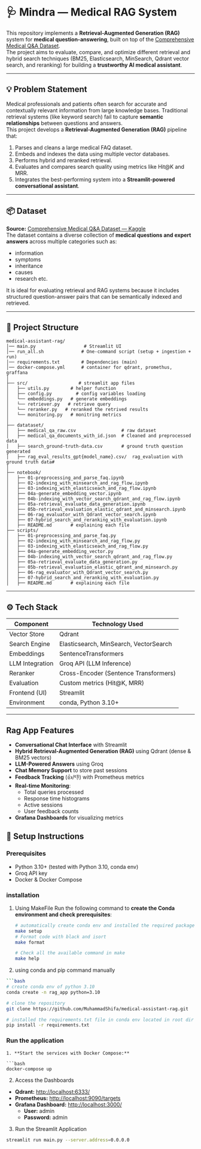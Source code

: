 # 🩺  Mindra — Medical RAG System

This repository implements a **Retrieval-Augmented Generation (RAG)** system for **medical question-answering**, built on top of the [Comprehensive Medical Q&A Dataset](https://www.kaggle.com/datasets/thedevastator/comprehensive-medical-q-a-dataset).  
The project aims to evaluate, compare, and optimize different retrieval and hybrid search techniques (BM25, Elasticsearch, MinSearch, Qdrant vector search, and reranking) for building a **trustworthy AI medical assistant**.

---

## 💡 Problem Statement

Medical professionals and patients often search for accurate and contextually relevant information from large knowledge bases. Traditional retrieval systems (like keyword search) fail to capture **semantic relationships** between questions and answers.  
This project develops a **Retrieval-Augmented Generation (RAG)** pipeline that:

1. Parses and cleans a large medical FAQ dataset.  
2. Embeds and indexes the data using multiple vector databases.  
3. Performs hybrid and reranked retrieval.  
4. Evaluates and compares search quality using metrics like Hit@K and MRR.  
5. Integrates the best-performing system into a **Streamlit-powered conversational assistant**.

---

## 📦 Dataset

**Source:** [Comprehensive Medical Q&A Dataset — Kaggle](https://www.kaggle.com/datasets/thedevastator/comprehensive-medical-q-a-dataset)  
The dataset contains a diverse collection of **medical questions and expert answers** across multiple categories such as:
- information  
- symptoms  
- inheritance  
- causes  
- research
  etc.

It is ideal for evaluating retrieval and RAG systems because it includes structured question-answer pairs that can be semantically indexed and retrieved.

---

## 📂 Project Structure


```
medical-assistant-rag/
│── main.py                  # Streamlit UI
│── run_all.sh              # One-command script (setup + ingestion + run)
│── requirements.txt        # Dependencies (main)
│── docker-compose.yml      # container for qdrant, promethus, graffana
│
├── src/                   # streamlit app files
│   ├── utils.py        # helper function
│   ├── config.py         # config variables loading
│   └── embeddings.py   # generate embeddings
│   └── retriever.py   # retrieve query
│   └── reranker.py   # reranked the retrived results
│   └── monitoring.py   # monitring metrics
│
├── datataset/
│   ├── medical_qa_raw.csv                 # raw dataset
│   ├── medical_qa_documents_with_id.json  # Cleaned and preprocessed data
│   ├── search_ground-truth-data.csv       # ground truth question generated
│   ├── rag_eval_results_gpt{model_name}.csv/  rag_evaluation with ground truth data# 
│
├── notebook/
│   ├── 01-preprocessing_and_parse_faq.ipynb
│   ├── 02-indexing_with_minsearch_and_rag_flow.ipynb
│   ├── 03-indexing_with_elasticseach_and_rag_flow.ipynb
│   ├── 04a-generate_embedding_vector.ipynb
│   ├── 04b-indexing_with_vector_search_qdrant_and_rag_flow.ipynb
│   ├── 05a-retrieval_evaluate_data_generation.ipynb
│   ├── 05b-retrieval_evaluation_elastic_qdrant_and_minsearch.ipynb
│   ├── 06-rag_evaluator_with_Qdrant_vector_search.ipynb
│   ├── 07-hybrid_search_and_reranking_with_evaluation.ipynb
│   ├── README.md       # explaining each file
├── scripts/
│   ├── 01-preprocessing_and_parse_faq.py
│   ├── 02-indexing_with_minsearch_and_rag_flow.py
│   ├── 03-indexing_with_elasticseach_and_rag_flow.py
│   ├── 04a-generate_embedding_vector.py
│   ├── 04b-indexing_with_vector_search_qdrant_and_rag_flow.py
│   ├── 05a-retrieval_evaluate_data_generation.py
│   ├── 05b-retrieval_evaluation_elastic_qdrant_and_minsearch.py
│   ├── 06-rag_evaluator_with_Qdrant_vector_search.py
│   ├── 07-hybrid_search_and_reranking_with_evaluation.py
│   ├── README.md       # explaining each file

```

---



## ⚙️ Tech Stack

| Component        | Technology Used |
|------------------|-----------------|
| Vector Store     | Qdrant |
| Search Engine    | Elasticsearch, MinSearch, VectorSearch |
| Embeddings       | SentenceTransformers |
| LLM Integration  | Groq API (LLM Inference) |
| Reranker         | Cross-Encoder (Sentence Transformers) |
| Evaluation       | Custom metrics (Hit@K, MRR) |
| Frontend (UI)    | Streamlit |
| Environment      | conda, Python 3.10+|

---

## Rag App Features

- **Conversational Chat Interface** with Streamlit
- **Hybrid Retrieval-Augmented Generation (RAG)** using Qdrant (dense & BM25 vectors)
- **LLM-Powered Answers** using Groq
- **Chat Memory Support** to store past sessions
- **Feedback Tracking** (👍/👎) with Prometheus metrics
- **Real-time Monitoring**:
  - Total queries processed
  - Response time histograms
  - Active sessions
  - User feedback counts
- **Grafana Dashboards** for visualizing metrics


## 🚀 Setup Instructions
### Prerequisites

- Python 3.10+ (tested with Python 3.10, conda env)
- Groq API key
- Docker & Docker Compose

### installation
1. Using MakeFile
   Run the following command to **create the Conda environment and check prerequisites**:
   ```bash
   # automatically create conda env and installed the required packages
   make setup
   # Format code with black and isort
   make format

   # Check all the available command in make
   make help
   ```
   
2. using conda and pip command manually
```bash
```bash
# create conda env of python 3.10
conda create -n rag_app python=3.10

# clone the repository
git clone https://github.com/MuhammadShifa/medical-assistant-rag.git

# installed the requirements.txt file in conda env located in root dir
pip install -r requirements.txt

```
### Run the application
```
1. **Start the services with Docker Compose:**

```bash
docker-compose up
```
2. Access the Dashboards

- **Qdrant:** [http://localhost:6333/](http://localhost:6333/)  
- **Prometheus:** [http://localhost:9090/targets](http://localhost:9090/targets)  
- **Grafana Dashboard:** [http://localhost:3000/](http://localhost:3000/)  
  - **User:** admin  
  - **Password:** admin  

3. Run the Streamlit Application

```bash
streamlit run main.py --server.address=0.0.0.0
```
